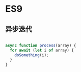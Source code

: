 
# ES9

## 异步迭代
```js

async function process(array) {
  for await (let i of array) {
    doSomething(i);
  }
}


```